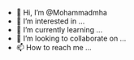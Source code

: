 - 👋 Hi, I’m @Mohammadmha
- 👀 I’m interested in ...
- 🌱 I’m currently learning ...
- 💞️ I’m looking to collaborate on ...
- 📫 How to reach me ...

<!---
Mohammadmha/Mohammadmha is a ✨ special ✨ repository because its `README.md` (this file) appears on your GitHub profile.
You can click the Preview link to take a look at your changes.
--->
